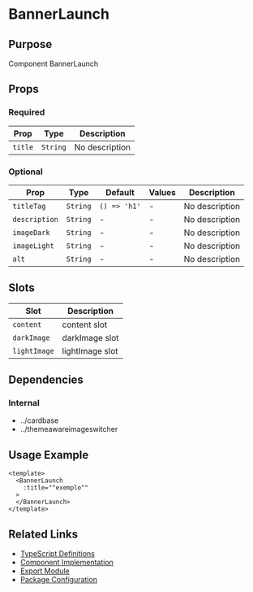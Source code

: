 # BannerLaunch

## Purpose

Component BannerLaunch

## Props

### Required
| Prop | Type | Description |
|------|------|-------------|
| `title` | `String` | No description |

### Optional
| Prop | Type | Default | Values | Description |
|------|------|---------|--------|-------------|
| `titleTag` | `String` | `() => 'h1'` | - | No description |
| `description` | `String` | - | - | No description |
| `imageDark` | `String` | - | - | No description |
| `imageLight` | `String` | - | - | No description |
| `alt` | `String` | - | - | No description |

## Slots

| Slot | Description |
|------|-------------|
| `content` | content slot |
| `darkImage` | darkImage slot |
| `lightImage` | lightImage slot |

## Dependencies

### Internal
- ../cardbase
- ../themeawareimageswitcher

## Usage Example

```vue
<template>
  <BannerLaunch
    :title=""exemplo""
  >
  </BannerLaunch>
</template>
```

## Related Links

- [TypeScript Definitions](./BannerLaunch.d.ts)
- [Component Implementation](./BannerLaunch.vue)
- [Export Module](./bannerlaunch.js)
- [Package Configuration](./package.json)
